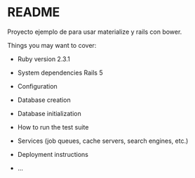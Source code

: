 # README

Proyecto ejemplo de para usar materialize y rails con bower.

Things you may want to cover:

* Ruby version
  2.3.1
* System dependencies
  Rails 5

* Configuration

* Database creation

* Database initialization

* How to run the test suite

* Services (job queues, cache servers, search engines, etc.)

* Deployment instructions

* ...
